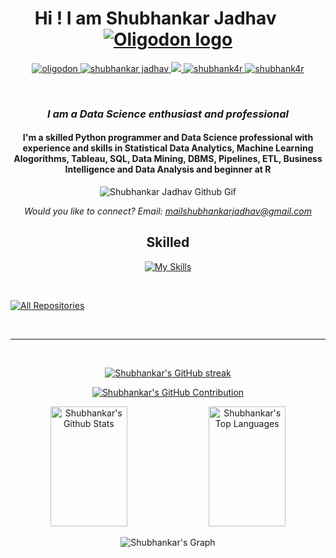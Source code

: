 <h1 align="center">Hi  ! I am Shubhankar Jadhav &nbsp;&nbsp;&nbsp;&nbsp;&nbsp;
<a href="https://www.oligodon.com/"><img src="https://i.postimg.cc/sDx13tWS/rsz-ologodonwebsitelogo.png" alt="Oligodon logo"/></a></h1>
<div align="center">
 <p align="center">
 <a href="https://oligodon.com" target="blank">
  <img src="https://img.shields.io/badge/Website-DC143C?style=for-the-badge&logo=medium&logoColor=white" alt="oligodon" />
 </a>
 <a href="https://linkedin.com/in/shubhankar-shreedatta-jadhav" target="_blank">
  <img src="https://img.shields.io/badge/LinkedIn-0077B5?style=for-the-badge&logo=linkedin&logoColor=white" alt="shubhankar jadhav"/>
 </a>
 <a href="https://twitter.com/shubhank4r" target="_blank">
  <img src="https://img.shields.io/badge/Twitter-1DA1F2?style=for-the-badge&logo=twitter&logoColor=white" />
 </a>
 <a href="https://instagram.com/shubhank4r" target="_blank">
  <img src="https://img.shields.io/badge/Instagram-fe4164?style=for-the-badge&logo=instagram&logoColor=white" alt="shubhank4r" />
 </a> 
 <a href="https://facebook.com/shubhank4r" target="_blank">
  <img src="https://img.shields.io/badge/Facebook-20BEFF?&style=for-the-badge&logo=facebook&logoColor=white" alt="shubhank4r"  />
  </a> 
</p>
<br />
<h3><i>I am a Data Science enthusiast and professional</i></h3>
<h4>I'm a skilled Python programmer and Data Science professional with experience and skills in Statistical Data Analytics, Machine Learning Alogorithms, Tableau, SQL, Data Mining, DBMS, Pipelines, ETL, Business Intelligence and Data Analysis and beginner at R </h4>

<img alt="Shubhankar Jadhav Github Gif" src="https://i.giphy.com/media/v1.Y2lkPTc5MGI3NjExemI4NHk0aGJxOGQ1ZHA2eGV2aDA0ejVyYjc0bGxvMmp3d3d2MXZqNiZlcD12MV9pbnRlcm5hbF9naWZfYnlfaWQmY3Q9Zw/zoKdmndB8QBR2c0gjy/giphy.gif" ></img>

<i>Would you like to connect?  Email: mailshubhankarjadhav@gmail.com </i>

## Skilled
[![My Skills](https://skillicons.dev/icons?i=py,pytorch,r,mysql,tensorflow,mongodb,kafka,elasticsearch,graphql,grafana&theme=light)](https://skillicons.dev)

<br/>

<!-- ## Top Open Source -
-->

<p align="left">
  <a href="https://github.com/gitshubhankar?tab=repositories" target="_blank"><img alt="All Repositories" title="All Repositories" src="https://img.shields.io/badge/-All%20Repos-2962FF?style=for-the-badge&logo=koding&logoColor=white"/></a>
</p>

<br/>
<hr/>
<br/>
<p align="center">
  <a href="https://github.com/gitshubhankar">
    <img src="https://github-readme-streak-stats.herokuapp.com/?user=gitshubhankar&theme=radical&border=7F3FBF&background=0D1117" alt="Shubhankar's GitHub streak"/>
  </a>
</p>

<p align="center">
  <a href="https://github.com/gitshubhankar">
    <img src="https://github-profile-summary-cards.vercel.app/api/cards/profile-details?username=gitshubhankar&theme=radical" alt="Shubhankar's GitHub Contribution"/>
  </a>
</p>

<a> 
    <a href="https://github.com/gitshubhankar"><img alt="Shubhankar's Github Stats" src="https://denvercoder1-github-readme-stats.vercel.app/api?username=gitshubhankar&show_icons=true&count_private=true&theme=react&border_color=7F3FBF&bg_color=0D1117&title_color=F85D7F&icon_color=F8D866" height="192px" width="49.5%"/></a>
  <a href="https://github.com/gitshubhankar"><img alt="Shubhankar's Top Languages" src="https://denvercoder1-github-readme-stats.vercel.app/api/top-langs/?username=gitshubhankar&langs_count=8&layout=compact&theme=react&border_color=7F3FBF&bg_color=0D1117&title_color=F85D7F&icon_color=F8D866" height="192px" width="49.5%"/></a>
  <br/>
</a>


![Shubhankar's Graph](https://github-readme-activity-graph.vercel.app/graph?username=gitshubhankar&custom_title=Shubhankar%'s%20GitHub%20Activity%20Graph&bg_color=0D1117&color=7F3FBF&line=7F3FBF&point=7F3FBF&area_color=FFFFFF&title_color=FFFFFF&area=true)
</div>

